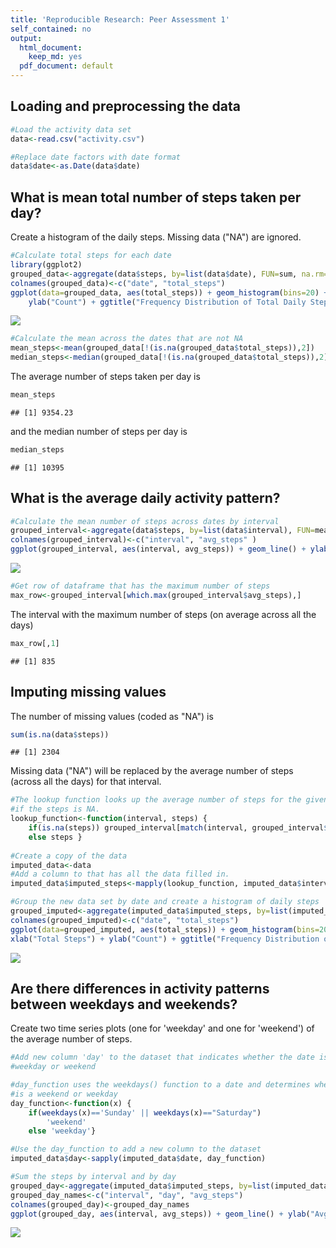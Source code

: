 ```yaml
---
title: 'Reproducible Research: Peer Assessment 1'
self_contained: no
output:
  html_document:
    keep_md: yes
  pdf_document: default
---
```



## Loading and preprocessing the data

```r
#Load the activity data set 
data<-read.csv("activity.csv")

#Replace date factors with date format
data$date<-as.Date(data$date)
```

## What is mean total number of steps taken per day?
Create a histogram of the daily steps.  Missing data ("NA") are ignored.

```r
#Calculate total steps for each date
library(ggplot2)
grouped_data<-aggregate(data$steps, by=list(data$date), FUN=sum, na.rm=TRUE)
colnames(grouped_data)<-c("date", "total_steps")
ggplot(data=grouped_data, aes(total_steps)) + geom_histogram(bins=20) + xlab("Total Steps") +
    ylab("Count") + ggtitle("Frequency Distribution of Total Daily Steps")
```

![](PA1_template_files/figure-html/figure1-1.png)<!-- -->


```r
#Calculate the mean across the dates that are not NA
mean_steps<-mean(grouped_data[!(is.na(grouped_data$total_steps)),2])
median_steps<-median(grouped_data[!(is.na(grouped_data$total_steps)),2])
```

The average number of steps taken per day is

```r
mean_steps
```

```
## [1] 9354.23
```
and the median number of steps per day is

```r
median_steps
```

```
## [1] 10395
```

## What is the average daily activity pattern?

```r
#Calculate the mean number of steps across dates by interval
grouped_interval<-aggregate(data$steps, by=list(data$interval), FUN=mean, na.rm=TRUE)
colnames(grouped_interval)<-c("interval", "avg_steps" )
ggplot(grouped_interval, aes(interval, avg_steps)) + geom_line() + ylab("Avg Number of  Steps") + xlab("Interval")
```

![](PA1_template_files/figure-html/figure2-1.png)<!-- -->

```r
#Get row of dataframe that has the maximum number of steps
max_row<-grouped_interval[which.max(grouped_interval$avg_steps),]
```

The interval with the maximum number of steps (on average across all the days)

```r
max_row[,1]
```

```
## [1] 835
```

## Imputing missing values
The number of missing values (coded as "NA") is

```r
sum(is.na(data$steps))
```

```
## [1] 2304
```
Missing data ("NA") will be replaced by the average number of steps (across all the days) for that interval.

```r
#The lookup function looks up the average number of steps for the given interval
#if the steps is NA.
lookup_function<-function(interval, steps) {
    if(is.na(steps)) grouped_interval[match(interval, grouped_interval$interval), 2]
    else steps }
    
#Create a copy of the data
imputed_data<-data
#Add a column to that has all the data filled in.
imputed_data$imputed_steps<-mapply(lookup_function, imputed_data$interval,     imputed_data$steps)

#Group the new data set by date and create a histogram of daily steps
grouped_imputed<-aggregate(imputed_data$imputed_steps, by=list(imputed_data$date), FUN=sum, na.rm=TRUE)
colnames(grouped_imputed)<-c("date", "total_steps")
ggplot(data=grouped_imputed, aes(total_steps)) + geom_histogram(bins=20) + 
xlab("Total Steps") + ylab("Count") + ggtitle("Frequency Distribution of Total Daily Steps")
```

![](PA1_template_files/figure-html/figure3-1.png)<!-- -->

## Are there differences in activity patterns between weekdays and weekends?
Create two time series plots (one for 'weekday' and one for 'weekend') of the average number of steps.

```r
#Add new column 'day' to the dataset that indicates whether the date is a 
#weekday or weekend

#day_function uses the weekdays() function to a date and determines whether it 
#is a weekend or weekday
day_function<-function(x) {
    if(weekdays(x)=='Sunday' || weekdays(x)=="Saturday") 
        'weekend'
    else 'weekday'}

#Use the day_function to add a new column to the dataset
imputed_data$day<-sapply(imputed_data$date, day_function)

#Sum the steps by interval and by day
grouped_day<-aggregate(imputed_data$imputed_steps, by=list(imputed_data$interval, imputed_data$day), FUN=mean)
grouped_day_names<-c("interval", "day", "avg_steps")
colnames(grouped_day)<-grouped_day_names
ggplot(grouped_day, aes(interval, avg_steps)) + geom_line() + ylab("Avg Number of Steps") + xlab("Interval") + facet_grid(day~.)
```

![](PA1_template_files/figure-html/figure4-1.png)<!-- -->
